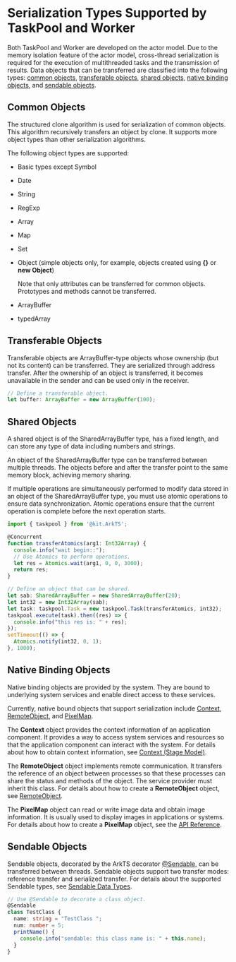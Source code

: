 # Serialization Types Supported by TaskPool and Worker

Both TaskPool and Worker are developed on the actor model. Due to the memory isolation feature of the actor model, cross-thread serialization is required for the execution of multithreaded tasks and the transmission of results. Data objects that can be transferred are classified into the following types: [common objects](#common-objects), [transferable objects](#transferable-objects), [shared objects](#shared-objects), [native binding objects](#native-binding-objects), and [sendable objects](#sendable-objects).


## Common Objects

The structured clone algorithm is used for serialization of common objects. This algorithm recursively transfers an object by clone. It supports more object types than other serialization algorithms.

The following object types are supported:

- Basic types except Symbol

- Date

- String

- RegExp

- Array

- Map

- Set

- Object (simple objects only, for example, objects created using **{}** or **new Object**)

  Note that only attributes can be transferred for common objects. Prototypes and methods cannot be transferred.

- ArrayBuffer

- typedArray


## Transferable Objects

Transferable objects are ArrayBuffer-type objects whose ownership (but not its content) can be transferred. They are serialized through address transfer. After the ownership of an object is transferred, it becomes unavailable in the sender and can be used only in the receiver.


```ts
// Define a transferable object.
let buffer: ArrayBuffer = new ArrayBuffer(100);
```


## Shared Objects

A shared object is of the SharedArrayBuffer type, has a fixed length, and can store any type of data including numbers and strings.

An object of the SharedArrayBuffer type can be transferred between multiple threads. The objects before and after the transfer point to the same memory block, achieving memory sharing.

If multiple operations are simultaneously performed to modify data stored in an object of the SharedArrayBuffer type, you must use atomic operations to ensure data synchronization. Atomic operations ensure that the current operation is complete before the next operation starts.


```ts
import { taskpool } from '@kit.ArkTS';

@Concurrent
function transferAtomics(arg1: Int32Array) {
  console.info("wait begin::");
  // Use Atomics to perform operations.
  let res = Atomics.wait(arg1, 0, 0, 3000);
  return res;
}

// Define an object that can be shared.
let sab: SharedArrayBuffer = new SharedArrayBuffer(20);
let int32 = new Int32Array(sab);
let task: taskpool.Task = new taskpool.Task(transferAtomics, int32);
taskpool.execute(task).then((res) => {
  console.info("this res is: " + res);
});
setTimeout(() => {
  Atomics.notify(int32, 0, 1);
}, 1000);
```


## Native Binding Objects

Native binding objects are provided by the system. They are bound to underlying system services and enable direct access to these services.

Currently, native bound objects that support serialization include [Context](../application-models/application-context-stage.md), [RemoteObject](../reference/apis-ipc-kit/js-apis-rpc.md#remoteobject), and [PixelMap](../reference/apis-image-kit/js-apis-image.md#pixelmap7).

The **Context** object provides the context information of an application component. It provides a way to access system services and resources so that the application component can interact with the system. For details about how to obtain context information, see [Context (Stage Model)](../application-models/application-context-stage.md).

The **RemoteObject** object implements remote communication. It transfers the reference of an object between processes so that these processes can share the status and methods of the object. The service provider must inherit this class. For details about how to create a **RemoteObject** object, see [RemoteObject](../reference/apis-ipc-kit/js-apis-rpc.md#remoteobject).

The **PixelMap** object can read or write image data and obtain image information. It is usually used to display images in applications or systems. For details about how to create a **PixelMap** object, see the [API Reference](../reference/apis-image-kit/js-apis-image.md#imagecreatepixelmap8).


## Sendable Objects

Sendable objects, decorated by the ArkTS decorator [@Sendable](arkts-sendable.md), can be transferred between threads. Sendable objects support two transfer modes: reference transfer and serialized transfer. For details about the supported Sendable types, see [Sendable Data Types](arkts-sendable.md#sendable-data-types).


```ts
// Use @Sendable to decorate a class object.
@Sendable
class TestClass {
  name: string = "TestClass ";
  num: number = 5;
  printName() {
    console.info("sendable: this class name is: " + this.name);
  }
}
```
